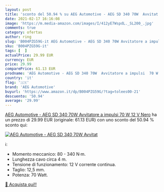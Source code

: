 ```yaml
---
layout: post
title: 'sconto del 50.94 % su AEG Automotive - AEG SD 340 70W  Avvitat  '
date: 2021-02-17 16:16:08
image: 'https://m.media-amazon.com/images/I/412yE7WspdL._SL200_.jpg'
comments: true
category: ofertas
author: ring
slug: 'B004PZG59G-it AEG Automotive - AEG SD 340 70W Avvitatore a impulsi 70 W...'
sku: 'B004PZG59G-it'
tags: [  ]
actualPrice: 29.99 EUR
currency: EUR
price: 29.99
comparePrice: 61.13 EUR
prodname: 'AEG Automotive - AEG SD 340 70W  Avvitatore a impulsi  70 W  12 V  Nero'
country: 'it'
flag: '🇮🇹'
brand: 'AEG Automotive'
buyurl: 'https://www.amazon.it/dp/B004PZG59G/?tag=tolees00-21'
descuento: '50.94'
average: '29.99'
---
```


[AEG Automotive - AEG SD 340 70W  Avvitatore a impulsi  70 W  12 V  Nero](https://www.amazon.it/dp/B004PZG59G/?tag=tolees00-21) ha un prezzo di 29.99 EUR (originale: 61.13 EUR) con uno sconto del 50.94 % sconto qui:

[![AEG Automotive - AEG SD 340 70W  Avvitat](https://m.media-amazon.com/images/I/412yE7WspdL._SL200_.jpg)](https://www.amazon.it/dp/B004PZG59G/?tag=tolees00-21)

ℹ️:

- Momento meccanico: 80 - 340 N·m.
- Lunghezza cavo circa 4 m.
- Tensione di funzionamento: 12 V corrente continua.
- Taglio: 12,5 mm.
- Potenza: 70 Watt.

[🛒 Acquista qui!!](https://www.amazon.it/dp/B004PZG59G/?tag=tolees00-21)
